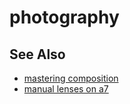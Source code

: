 # photography

## See Also
- [mastering composition](http://petapixel.com/2016/03/16/mastering-composition-get-keepers/)
- [manual lenses on a7](http://phillipreeve.net/blog/manual-lenses-sony-a7)
